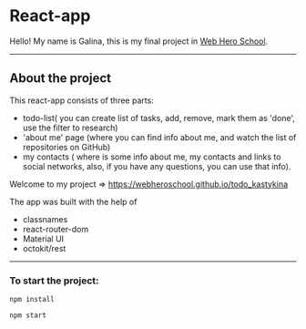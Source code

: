 
# React-app

Hello! My name is Galina, this is my final project in [Web Hero School](https://webheroschool.ru/).

---

## About the project

This react-app consists of three parts: 
+ todo-list( you can create list of tasks, add, remove, mark them as 'done', use the filter to research)
+ 'about me' page (where you can find info about me, and watch the list of repositories on GitHub)
+ my contacts ( where is some info about me, my contacts and links to social networks, also, if you have any questions, you can use that info).

Welcome to my project => https://webheroschool.github.io/todo_kastykina

The app was built with the help of 
+ classnames 
+ react-router-dom 
+ Material UI 
+ octokit/rest 

---

### To start the project:

`npm install`

`npm start`

